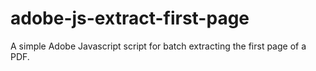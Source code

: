 # adobe-js-extract-first-page
A simple Adobe Javascript script for batch extracting the first page of a PDF.

